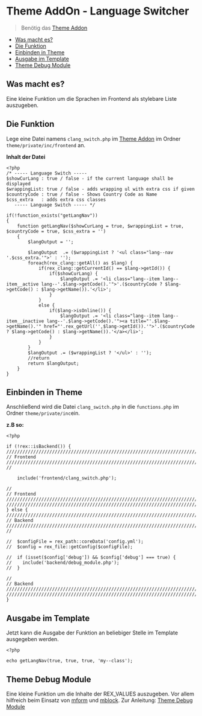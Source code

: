 # Theme AddOn - Language Switcher

> Benötig das [Theme Addon](https://github.com/FriendsOfREDAXO/theme)

- [Was macht es?](#was-macht-es)
- [Die Funktion](#die-funktion)
- [Einbinden in Theme](#einbinden-in-theme)
- [Ausgabe im Template](#ausgabe-im-template)
- [Theme Debug Module](#theme-debug-module)

<a name="was-macht-es"></a>
## Was macht es?

Eine kleine Funktion um die Sprachen im Frontend als stylebare Liste auszugeben.

<a name="die-funktion"></a>
## Die Funktion

Lege eine Datei namens `clang_switch.php` im [Theme Addon](https://github.com/FriendsOfREDAXO/theme) im Ordner `theme/private/inc/frontend` an.

**Inhalt der Datei**
    
    <?php
    /* ----- Language Switch -----
    $showCurLang : true / false - if the current language shall be displayed
    $wrappingList: true / false - adds wrapping ul with extra css if given
    $countryCode : true / false - Shows Country Code as Name
    $css_extra   : adds extra css classes
       ----- Language Switch ----- */
    
    if(!function_exists("getLangNav"))
    {
        function getLangNav($showCurLang = true, $wrappingList = true, $countryCode = true, $css_extra = '')
        {
            $langOutput = '';
    
            $langOutput  .= ($wrappingList ? '<ul class="lang--nav '.$css_extra.'">' : '');
            foreach(rex_clang::getAll() as $lang) {
                if(rex_clang::getCurrentId() == $lang->getId()) {
                    if($showCurLang) {
                        $langOutput .= '<li class="lang--item lang--item__active lang--'.$lang->getCode().'">'.($countryCode ? $lang->getCode() : $lang->getName()).'</li>';
                    }
                }
                else {
                    if($lang->isOnline()) {
                        $langOutput .= '<li class="lang--item lang--item__inactive lang--'.$lang->getCode().'"><a title="'.$lang->getName().'" href="'.rex_getUrl('',$lang->getId()).'">'.($countryCode ? $lang->getCode() : $lang->getName()).'</a></li>';
                    }
                }
            }
            $langOutput .= ($wrappingList ? '</ul>' : '');
            //return
            return $langOutput;
        }
    }

<a name="einbinden-in-theme"></a>
## Einbinden in Theme

Anschließend wird die Datei `clang_switch.php` in die `functions.php` im Ordner `theme/private/inc`ein.

**z.B so:**

    <?php
    
    if (!rex::isBackend()) {
    //////////////////////////////////////////////////////////////////////////////////////////////////
    // Frontend //////////////////////////////////////////////////////////////////////////////////////
    //
    
        include('frontend/clang_switch.php');
        
    //
    // Frontend //////////////////////////////////////////////////////////////////////////////////////
    //////////////////////////////////////////////////////////////////////////////////////////////////
    } else {
    //////////////////////////////////////////////////////////////////////////////////////////////////
    // Backend ///////////////////////////////////////////////////////////////////////////////////////
    //
    
    //  $configFile = rex_path::coreData('config.yml');
    //  $config = rex_file::getConfig($configFile);
    
    //  if (isset($config['debug']) && $config['debug'] === true) {
    //    include('backend/debug_module.php');
    //  }
    
    //
    // Backend ///////////////////////////////////////////////////////////////////////////////////////
    //////////////////////////////////////////////////////////////////////////////////////////////////
    }

<a name="ausgabe-im-template"></a>
## Ausgabe im Template

Jetzt kann die Ausgabe der Funktion an beliebiger Stelle im Template ausgegeben werden.

    <?php
    
    echo getLangNav(true, true, true, 'my--class');

<a name="theme-debug-module"></a>
## Theme Debug Module

Eine kleine Funktion um die Inhalte der REX_VALUES auszugeben. Vor allem hilfreich beim Einsatz von [mform](https://github.com/FriendsOfREDAXO/mform) und [mblock](https://github.com/FriendsOfREDAXO/mblock). Zur Anleitung: [Theme Debug Module](https://github.com/FriendsOfREDAXO/tricks/blob/master/theme_debug_module.md)
